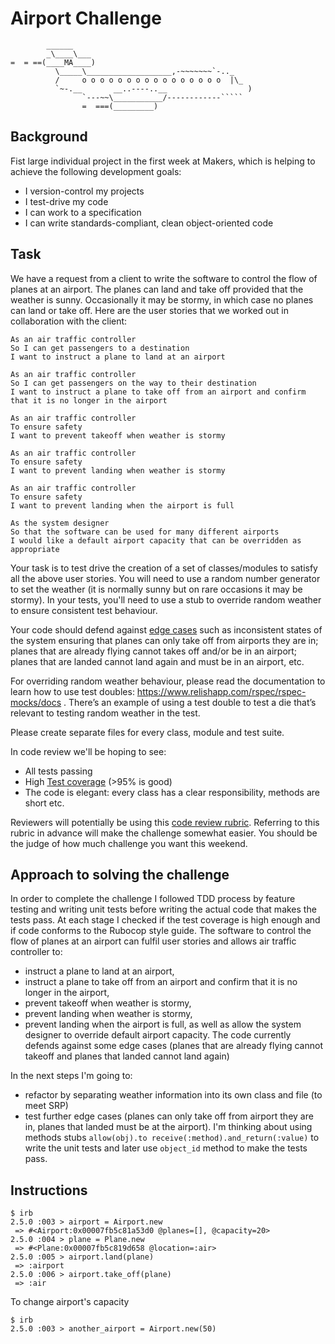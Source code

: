 Airport Challenge
=================

```
        ______
        _\____\___
=  = ==(____MA____)
          \_____\___________________,-~~~~~~~`-.._
          /     o o o o o o o o o o o o o o o o  |\_
          `~-.__       __..----..__                  )
                `---~~\___________/------------`````
                =  ===(_________)

```

Background
---------

Fist large individual project in the first week at Makers, which is helping to achieve the following development goals:

* I version-control my projects
* I test-drive my code
* I can work to a specification
* I can write standards-compliant, clean object-oriented code


Task
-----

We have a request from a client to write the software to control the flow of planes at an airport. The planes can land and take off provided that the weather is sunny. Occasionally it may be stormy, in which case no planes can land or take off.  Here are the user stories that we worked out in collaboration with the client:

```
As an air traffic controller 
So I can get passengers to a destination 
I want to instruct a plane to land at an airport

As an air traffic controller 
So I can get passengers on the way to their destination 
I want to instruct a plane to take off from an airport and confirm that it is no longer in the airport

As an air traffic controller 
To ensure safety 
I want to prevent takeoff when weather is stormy 

As an air traffic controller 
To ensure safety 
I want to prevent landing when weather is stormy 

As an air traffic controller 
To ensure safety 
I want to prevent landing when the airport is full 

As the system designer
So that the software can be used for many different airports
I would like a default airport capacity that can be overridden as appropriate
```

Your task is to test drive the creation of a set of classes/modules to satisfy all the above user stories. You will need to use a random number generator to set the weather (it is normally sunny but on rare occasions it may be stormy). In your tests, you'll need to use a stub to override random weather to ensure consistent test behaviour.

Your code should defend against [edge cases](http://programmers.stackexchange.com/questions/125587/what-are-the-difference-between-an-edge-case-a-corner-case-a-base-case-and-a-b) such as inconsistent states of the system ensuring that planes can only take off from airports they are in; planes that are already flying cannot takes off and/or be in an airport; planes that are landed cannot land again and must be in an airport, etc.

For overriding random weather behaviour, please read the documentation to learn how to use test doubles: https://www.relishapp.com/rspec/rspec-mocks/docs . There’s an example of using a test double to test a die that’s relevant to testing random weather in the test.

Please create separate files for every class, module and test suite.

In code review we'll be hoping to see:

* All tests passing
* High [Test coverage](https://github.com/makersacademy/course/blob/master/pills/test_coverage.md) (>95% is good)
* The code is elegant: every class has a clear responsibility, methods are short etc. 

Reviewers will potentially be using this [code review rubric](docs/review.md).  Referring to this rubric in advance will make the challenge somewhat easier.  You should be the judge of how much challenge you want this weekend.


Approach to solving the challenge
-----

In order to complete the challenge I followed TDD process by feature testing and writing unit tests before writing the actual code that makes the tests pass. At each stage I checked if the test coverage is high enough and if code conforms to the Rubocop style guide.
The software to control the flow of planes at an airport can fulfil user stories and allows air traffic controller to:

* instruct a plane to land at an airport,
* instruct a plane to take off from an airport and confirm that it is no longer in the airport,
* prevent takeoff when weather is stormy,
* prevent landing when weather is stormy,
* prevent landing when the airport is full,
as well as allow the system designer to override default airport capacity.
The code currently defends against some edge cases (planes that are already flying cannot takeoff and planes that landed cannot land again)

In the next steps I'm going to:

* refactor by separating weather information into its own class and file (to meet SRP)
* test further edge cases (planes can only take off from airport they are in, planes that landed must be at the airport). I'm thinking about using methods stubs `allow(obj).to receive(:method).and_return(:value)` to write the unit tests and later use `object_id` method to make the tests pass.

Instructions
-----
```
$ irb
2.5.0 :003 > airport = Airport.new
 => #<Airport:0x00007fb5c81a53d0 @planes=[], @capacity=20> 
2.5.0 :004 > plane = Plane.new
 => #<Plane:0x00007fb5c819d658 @location=:air> 
2.5.0 :005 > airport.land(plane)
 => :airport 
2.5.0 :006 > airport.take_off(plane)
 => :air 
 ```
 To change airport's capacity
 ```
$ irb
2.5.0 :003 > another_airport = Airport.new(50)
 ```


